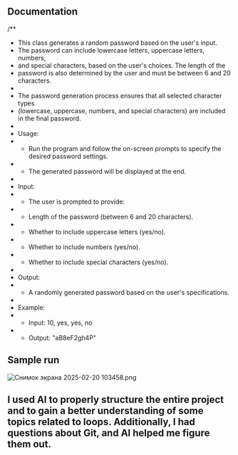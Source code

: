 ## Documentation
/**
* This class generates a random password based on the user's input.
* The password can include lowercase letters, uppercase letters, numbers,
* and special characters, based on the user's choices. The length of the
* password is also determined by the user and must be between 6 and 20 characters.
*
* The password generation process ensures that all selected character types
* (lowercase, uppercase, numbers, and special characters) are included in the final password.
*
* Usage:
* - Run the program and follow the on-screen prompts to specify the desired password settings.
* - The generated password will be displayed at the end.
*
* Input:
* - The user is prompted to provide:
*   - Length of the password (between 6 and 20 characters).
*   - Whether to include uppercase letters (yes/no).
*   - Whether to include numbers (yes/no).
*   - Whether to include special characters (yes/no).
*
* Output:
* - A randomly generated password based on the user's specifications.
*
* Example:
* - Input: 10, yes, yes, no
* - Output: "aB8eF2gh4P"


## Sample run
![Снимок экрана 2025-02-20 103458.png](../../OneDrive/%D0%98%D0%B7%D0%BE%D0%B1%D1%80%D0%B0%D0%B6%D0%B5%D0%BD%D0%B8%D1%8F/%D0%A1%D0%BD%D0%B8%D0%BC%D0%BA%D0%B8%20%D1%8D%D0%BA%D1%80%D0%B0%D0%BD%D0%B0/%D0%A1%D0%BD%D0%B8%D0%BC%D0%BE%D0%BA%20%D1%8D%D0%BA%D1%80%D0%B0%D0%BD%D0%B0%202025-02-20%20103458.png)
## I used AI to properly structure the entire project and to gain a better understanding of some topics related to loops. Additionally, I had questions about Git, and AI helped me figure them out.

